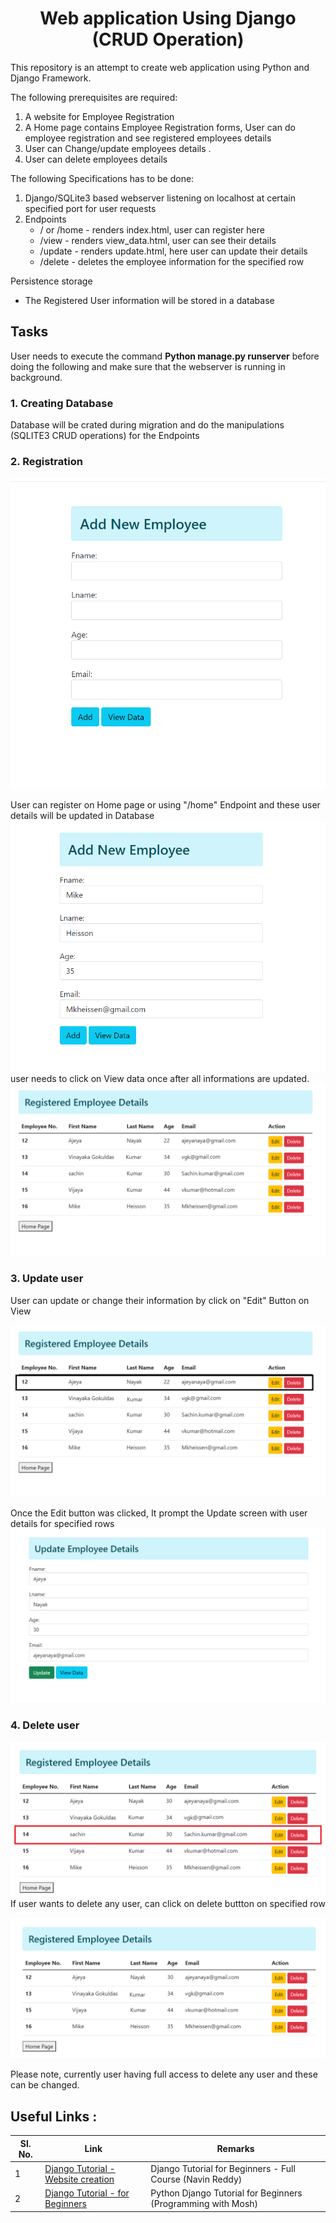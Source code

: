 <h1 align="center"> Web application Using Django (CRUD Operation) </h1>

This repository is an attempt to create web application using Python and Django Framework.

The following prerequisites are required: 

1. A website for Employee Registration  <Br />
2. A Home page contains Employee Registration forms, User can do employee registration and see registered employees details <Br />
3. User can Change/update employees details . <Br />
4. User can delete employees details <br />

The following Specifications has to be done: 

1. Django/SQLite3 based webserver listening on localhost at certain specified port for user requests <Br />
2. Endpoints <Br />
    * / or /home - renders index.html, user can register here<Br />
    * /view - renders view_data.html, user can see their details <Br />
    * /update - renders update.html, here user can update their details <Br />
    * /delete - deletes the employee information for the specified row <br />

Persistence storage
   * The Registered User information will be stored in a database

## <a name="task"></a> Tasks

User needs to execute the command **Python manage.py runserver** before doing the following and make sure that the webserver is running in background. <p>

### <a name="database"></a>1. Creating Database<br />
Database will be crated during migration and do the manipulations (SQLITE3 CRUD operations) for the Endpoints <br />

### <a name="register"></a>2. Registration <br />

![User Registration](./screenshots/registation.png) <br />

User can register on Home page or using "/home" Endpoint  and these user details will be updated in Database <br />
![User Registration1](./screenshots/registation1.png) <br />
user needs to click on View data once after all informations are updated.
![View Registered](./screenshots/View_data.png) <br />
### <a name="update"></a>3. Update user <br />

User can update or change their information by click on "Edit" Button on View <br />

![Update User1](./screenshots/update1.png) <br />

Once the Edit button was clicked, It prompt the Update screen with user details for specified rows <br />
![Update User2](./screenshots/update2.png) <br />

### <a name="delete"></a>4. Delete user <br />

![Delete User1](./screenshots/delete1.png) <br />
If user wants to delete any user, can click on delete buttton on specified row <br />

![Delete User2](./screenshots/delete2.png) <br />

Please note, currently user having full access to delete any user and these can be changed.

<h2>Useful Links :</h2>

| **Sl. No.** | **Link** | **Remarks** |
----------|--------------|--------------
1| [Django Tutorial - Website creation ](https://www.youtube.com/watch?v=OTmQOjsl0eg&t=7748s) | Django Tutorial for Beginners - Full Course (Navin Reddy) |
2| [Django Tutorial - for Beginners ](https://www.youtube.com/watch?v=rHux0gMZ3Eg) | Python Django Tutorial for Beginners (Programming with Mosh) |


